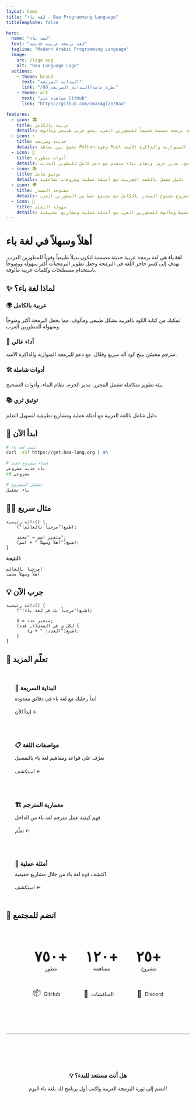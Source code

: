 ```yaml
---
layout: home
title: "لغة باء - Baa Programming Language"
titleTemplate: false

hero:
  name: "لغة باء"
  text: "لغة برمجة عربية حديثة"
  tagline: "Modern Arabic Programming Language"
  image:
    src: /logo.svg
    alt: "Baa Language Logo"
  actions:
    - theme: brand
      text: "البداية السريعة"
      link: "/00_نظرة_عامة/البداية_السريعة"
    - theme: alt
      text: "مشاهدة على GitHub"
      link: "https://github.com/OmarAglan/Baa"

features:
  - icon: 🏛️
    title: عربية بالكامل
    details: لغة برمجة مصممة خصيصاً للمطورين العرب بنحو عربي طبيعي ومألوف
  - icon: ⚡
    title: حديثة وسريعة
    details: تجمع بين بساطة Python وقوة Rust مع دعم للبرمجة المتوازية والذاكرة الآمنة
  - icon: 🔧
    title: أدوات متطورة
    details: محرر مدمج، مدير حزم، ونظام بناء متقدم مع دعم كامل للتطوير الحديث
  - icon: 📚
    title: توثيق شامل
    details: دليل مفصل باللغة العربية مع أمثلة عملية وشروحات تفاعلية
  - icon: 🌍
    title: مفتوحة المصدر
    details: مشروع مفتوح المصدر بالكامل مع مجتمع نشط من المطورين العرب
  - icon: 🚀
    title: سهولة التعلم
    details: نحو بسيط ومألوف للمطورين العرب مع أمثلة عملية ومشاريع تطبيقية
---
```


# أهلاً وسهلاً في لغة باء

**لغة باء** هي لغة برمجة عربية حديثة مصممة لتكون بديلاً طبيعياً وقوياً للمطورين العرب. تهدف إلى كسر حاجز اللغة في البرمجة وجعل تطوير البرمجيات أكثر سهولة ووضوحاً باستخدام مصطلحات وكلمات عربية مألوفة.

## ✨ لماذا لغة باء؟

### 🌍 عربية بالكامل
تمكنك من كتابة الكود بالعربية بشكل طبيعي ومألوف، مما يجعل البرمجة أكثر وضوحاً وسهولة للمطورين العرب.

### 🚀 أداء عالي
مترجم محسّن ينتج كود آلة سريع وفعّال، مع دعم للبرمجة المتوازية والذاكرة الآمنة.

### 🛠️ أدوات شاملة
بيئة تطوير متكاملة تشمل المحرر، مدير الحزم، نظام البناء، وأدوات التصحيح.

### 📚 توثيق ثري
دليل شامل باللغة العربية مع أمثلة عملية ومشاريع تطبيقية لتسهيل التعلم.

## 🚀 ابدأ الآن

```bash
# تثبيت لغة باء
curl -sSf https://get.baa-lang.org | sh

# إنشاء مشروع جديد
باء جديد مشروعي
cd مشروعي

# تشغيل المشروع
باء تشغيل
```

## 👨‍💻 مثال سريع

```baa
دالة رئيسية() {
    اطبع("مرحباً بالعالم!");
    
    متغير اسم = "محمد";
    اطبع("أهلاً وسهلاً " + اسم);
}
```

**النتيجة:**
```
مرحباً بالعالم!
أهلاً وسهلاً محمد
```

## 💡 جرب الآن

```baa
دالة رئيسية() {
    اطبع("مرحباً بك في لغة باء!");
    
    متغير عدد = ٥;
    لكل ي في المدى(١, عدد) {
        اطبع("العدد: " + ي);
    }
}
```

## 📖 تعلّم المزيد

<div class="learning-grid">
  <div class="learning-card">
    <h3>🚀 البداية السريعة</h3>
    <p>ابدأ رحلتك مع لغة باء في دقائق معدودة</p>
    <a href="/00_نظرة_عامة/البداية_السريعة" class="card-link">ابدأ الآن ←</a>
  </div>
  
  <div class="learning-card">
    <h3>📋 مواصفات اللغة</h3>
    <p>تعرّف على قواعد ومفاهيم لغة باء بالتفصيل</p>
    <a href="/01_مواصفات_اللغة/" class="card-link">استكشف ←</a>
  </div>
  
  <div class="learning-card">
    <h3>🏗️ معمارية المترجم</h3>
    <p>فهم كيفية عمل مترجم لغة باء من الداخل</p>
    <a href="/02_معمارية_المترجم/" class="card-link">تعلّم ←</a>
  </div>
  
  <div class="learning-card">
    <h3>💼 أمثلة عملية</h3>
    <p>اكتشف قوة لغة باء من خلال مشاريع حقيقية</p>
    <a href="/04_أمثلة_وتطبيقات/" class="card-link">استكشف ←</a>
  </div>
</div>

## 🤝 انضم للمجتمع

<div class="community-section">
  <div class="community-stats">
    <div class="stat">
      <div class="stat-number">٧٥٠+</div>
      <div class="stat-label">مطور</div>
    </div>
    <div class="stat">
      <div class="stat-number">١٢٠+</div>
      <div class="stat-label">مساهمة</div>
    </div>
    <div class="stat">
      <div class="stat-number">٢٥+</div>
      <div class="stat-label">مشروع</div>
    </div>
  </div>
  
  <div class="community-links">
    <a href="https://github.com/OmarAglan/Baa" class="community-link github">
      <span class="icon">📦</span>
      <span>GitHub</span>
    </a>
    <a href="https://github.com/OmarAglan/Baa/discussions" class="community-link discussions">
      <span class="icon">💬</span>
      <span>المناقشات</span>
    </a>
    <a href="https://discord.gg/baa-lang" class="community-link discord">
      <span class="icon">💭</span>
      <span>Discord</span>
    </a>
  </div>
</div>

---

<div style="text-align: center; margin-top: 3rem; padding: 2rem; background: var(--vp-c-bg-soft); border-radius: 12px;">
  <h3>💡 هل أنت مستعد للبدء؟</h3>
  <p>انضم إلى ثورة البرمجة العربية واكتب أول برنامج لك بلغة باء اليوم!</p>
  <a href="/00_نظرة_عامة/البداية_السريعة" style="display: inline-block; margin-top: 1rem; padding: 0.75rem 2rem; background: var(--vp-c-brand); color: white; text-decoration: none; border-radius: 6px; font-weight: 600;">ابدأ رحلتك الآن 🚀</a>
</div>

<style scoped>
.learning-grid {
  display: grid;
  grid-template-columns: repeat(auto-fit, minmax(280px, 1fr));
  gap: 1.5rem;
  margin: 2rem 0;
}

.learning-card {
  background: var(--vp-c-bg-soft);
  border: 1px solid var(--vp-c-divider);
  border-radius: 12px;
  padding: 1.5rem;
  transition: all 0.3s ease;
}

.learning-card:hover {
  transform: translateY(-2px);
  box-shadow: 0 8px 25px rgba(0, 0, 0, 0.1);
  border-color: var(--vp-c-brand);
}

.learning-card h3 {
  margin: 0 0 0.5rem 0;
  color: var(--vp-c-text-1);
}

.learning-card p {
  margin: 0 0 1rem 0;
  color: var(--vp-c-text-2);
  line-height: 1.6;
}

.card-link {
  color: var(--vp-c-brand);
  text-decoration: none;
  font-weight: 500;
  transition: color 0.2s;
}

.card-link:hover {
  color: var(--vp-c-brand-dark);
}

.community-section {
  background: linear-gradient(135deg, var(--vp-c-bg-soft) 0%, var(--vp-c-bg-alt) 100%);
  border-radius: 16px;
  padding: 2rem;
  margin: 3rem 0;
  text-align: center;
}

.community-stats {
  display: flex;
  justify-content: center;
  gap: 3rem;
  margin-bottom: 2rem;
}

.stat {
  text-align: center;
}

.stat-number {
  font-size: 2.5rem;
  font-weight: 700;
  color: var(--vp-c-brand);
  line-height: 1;
}

.stat-label {
  font-size: 0.875rem;
  color: var(--vp-c-text-2);
  margin-top: 0.25rem;
}

.community-links {
  display: flex;
  justify-content: center;
  gap: 1rem;
  flex-wrap: wrap;
}

.community-link {
  display: flex;
  align-items: center;
  gap: 0.5rem;
  padding: 0.75rem 1.5rem;
  background: var(--vp-c-bg);
  border: 1px solid var(--vp-c-divider);
  border-radius: 8px;
  text-decoration: none;
  color: var(--vp-c-text-1);
  transition: all 0.2s;
}

.community-link:hover {
  background: var(--vp-c-brand);
  color: white;
  border-color: var(--vp-c-brand);
  transform: translateY(-1px);
}

.community-link .icon {
  font-size: 1.25rem;
}

@media (max-width: 768px) {
  .community-stats {
    gap: 1.5rem;
  }
  
  .stat-number {
    font-size: 2rem;
  }
  
  .community-links {
    flex-direction: column;
    align-items: center;
  }
  
  .community-link {
    width: 200px;
    justify-content: center;
  }
}
</style>
